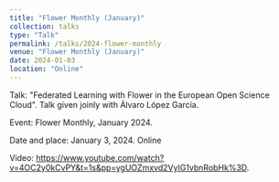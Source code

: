 ```yaml
---
title: "Flower Monthly (January)"
collection: talks
type: "Talk"
permalink: /talks/2024-flower-monthly
venue: "Flower Monthly (January)"
date: 2024-01-03
location: "Online"
---
```

Talk: "Federated Learning with Flower in the European Open Science Cloud". Talk given joinly with Álvaro López García.

Event: Flower Monthly, January 2024. 

Date and place: January 3, 2024. Online

Video: <https://www.youtube.com/watch?v=4OC2y0kCvPY&t=1s&pp=ygUOZmxvd2VyIG1vbnRobHk%3D>.
